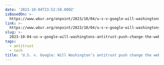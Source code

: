 ```yaml
---
date: '2023-10-04T23:52:58.000Z'
isBasedOn: >-
  https://www.wbur.org/onpoint/2023/10/04/u-s-v-google-will-washingtons-antitrust-push-change-the-web
link: >-
  https://www.wbur.org/onpoint/2023/10/04/u-s-v-google-will-washingtons-antitrust-push-change-the-web
slug: >-
  2023-10-04-us-v-google-will-washingtons-antitrust-push-change-the-web-or-on-point
tags:
  - antitrust
  - tech
title: 'U.S. v. Google: Will Washington’s antitrust push change the web? | On Point'
---
```



